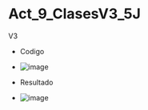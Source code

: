 # Act_9_ClasesV3_5J
V3

- Codigo
- ![image](https://github.com/user-attachments/assets/31369a01-40ec-4fef-b236-67bc0e096b54)

- Resultado
- ![image](https://github.com/user-attachments/assets/a32cfd5c-65fc-4362-8a26-4bfc5700b850)
